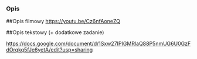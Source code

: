 ### Opis

##Opis filmowy
https://youtu.be/Cz6nfAoneZQ

##Opis tekstowy (+ dodatkowe zadanie) 

https://docs.google.com/document/d/1Sxw27IPIGMRlaQ88P5nmUG6U0GzFdOrqkq5fJe6yetA/edit?usp=sharing

